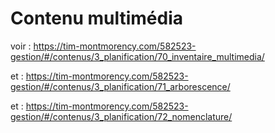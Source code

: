 # Contenu multimédia

voir : https://tim-montmorency.com/582523-gestion/#/contenus/3_planification/70_inventaire_multimedia/

et : https://tim-montmorency.com/582523-gestion/#/contenus/3_planification/71_arborescence/

et : https://tim-montmorency.com/582523-gestion/#/contenus/3_planification/72_nomenclature/

